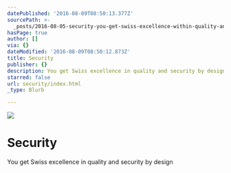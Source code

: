 ```yaml
---
datePublished: '2016-08-09T08:50:13.377Z'
sourcePath: >-
  _posts/2016-08-05-security-you-get-swiss-excellence-within-quality-and-secur.md
hasPage: true
author: []
via: {}
dateModified: '2016-08-09T08:50:12.873Z'
title: Security
publisher: {}
description: You get Swiss excellence in quality and security by design
starred: false
url: security/index.html
_type: Blurb

---
```

![](https://the-grid-user-content.s3-us-west-2.amazonaws.com/69291383-e663-4e86-80a7-ef1e3c3fe65f.png)

# Security

You get Swiss excellence in quality and security by design
